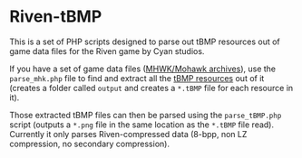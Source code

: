 Riven-tBMP
==========
This is a set of PHP scripts designed to parse out tBMP resources out of game data files for the Riven game by Cyan studios.

If you have a set of game data files ([MHWK/Mohawk archives](http://insidethelink.ortiche.net/wiki/index.php/Mohawk_archive_format)), use the `parse_mhk.php` file to find and extract all the [tBMP resources](http://www.mystellany.com/riven/imageformat/) out of it (creates a folder called `output` and creates a `*.tBMP` file for each resource in it).

Those extracted tBMP files can then be parsed using the `parse_tBMP.php` script (outputs a `*.png` file in the same location as the `*.tBMP` file read). Currently it only parses Riven-compressed data (8-bpp, non LZ compression, no secondary compression).
